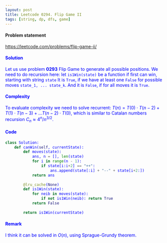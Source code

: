 ```yaml
---
layout: post
title: Leetcode 0294. Flip Game II
tags: [string, dp, dfs, game]
---
```


#### Problem statement

<a href="https://leetcode.com/problems/flip-game-ii/"> <font color = blue>https://leetcode.com/problems/flip-game-ii/

#### Solution
Let us use problem **0293** Flip Game to generate all possible positions. We need to do recursion here: let `is1Win(state)` be a function if first can win, starting with string `state` It is `True`, if we have at least one `False` for possible moves `state_1, ... state_k`. And it is `False`, if for all moves it is `True`.

#### Complexity
To evaluate complexity we need to solve recurrent: $T(n) = T(0)\cdot T(n-2) + T(1)\cdot T(n-3) + \dots T(n-2) \cdot T(0)$, which is similar to Catalan numbers recursion $C_n \approx 4^n / n^{3/2}$.

#### Code
```python
class Solution:
    def canWin(self, currentState):
        def moves(state):
            ans, n = [], len(state)
            for i in range(n - 1):
                if state[i:i+2] == "++":
                    ans.append(state[:i] + "--" + state[i+2:])
            return ans
        
        @lru_cache(None)
        def is1Win(state):
            for neib in moves(state):
                if not is1Win(neib): return True
            return False
        
        return is1Win(currentState)
```

#### Remark
I think it can be solved in $O(n)$, using Sprague-Grundy theorem.
